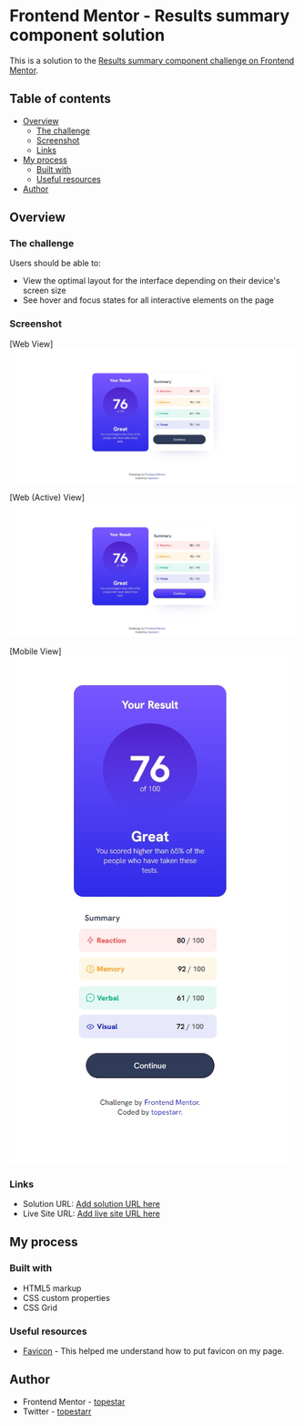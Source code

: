 # Frontend Mentor - Results summary component solution

This is a solution to the [Results summary component challenge on Frontend Mentor](https://www.frontendmentor.io/challenges/results-summary-component-CE_K6s0maV). 

## Table of contents

- [Overview](#overview)
  - [The challenge](#the-challenge)
  - [Screenshot](#screenshot)
  - [Links](#links)
- [My process](#my-process)
  - [Built with](#built-with)
  - [Useful resources](#useful-resources)
- [Author](#author)


## Overview

### The challenge

Users should be able to:

- View the optimal layout for the interface depending on their device's screen size
- See hover and focus states for all interactive elements on the page

### Screenshot

[Web View]<img src=https://github.com/topestar/Frontendmentor.io/blob/25a9ac7008e77ca29b121d308563bd50f9d1c8c9/Results_Summary_components/images/Screenshot_2.jpg>

[Web (Active) View]<img src=https://github.com/topestar/Frontendmentor.io/blob/25a9ac7008e77ca29b121d308563bd50f9d1c8c9/Results_Summary_components/images/Screenshot_3.jpg>

[Mobile View]<img src=https://github.com/topestar/Frontendmentor.io/blob/25a9ac7008e77ca29b121d308563bd50f9d1c8c9/Results_Summary_components/images/Screenshot_1.jpg>



### Links

- Solution URL: [Add solution URL here](https://your-solution-url.com)
- Live Site URL: [Add live site URL here](https://your-live-site-url.com)

## My process

### Built with

- HTML5 markup
- CSS custom properties
- CSS Grid


### Useful resources

- [Favicon](https://www.w3schools.com/html/html_favicon.asp) - This helped me understand how to put favicon on my page.

## Author

- Frontend Mentor - [topestar](https://www.frontendmentor.io/profile/topestar)
- Twitter - [topestarr](https://www.twitter.com/topestarr)




